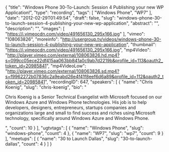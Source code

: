 {
  "title": "Windows Phone 30-To-Launch: Session 4 Publishing your new WP Application!",
  "type": "recording",
  "tags": [
    "Windows Phone",
    "WP7"
  ],
  "date": "2012-02-29T01:49:54",
  "draft": false,
  "slug": "windows-phone-30-to-launch-session-4-publishing-your-new-wp-application",
  "abstract": "",
  "description": "",
  "images": [
    "https://i.vimeocdn.com/video/491656130_295x166.jpg"
  ],
  "vimeo": "108063826",
  "moreinfo": "http://usergroup.tv/videos/windows-phone-30-to-launch-session-4-publishing-your-new-wp-application",
  "thumbnail": "https://i.vimeocdn.com/video/491656130_295x166.jpg",
  "mp4Video": "http://player.vimeo.com/external/108063826.hd.mp4?s=099cc05ece22df415aa063bb841a0c9ab7d2219b&profile_id=113&oauth2_token_id=20985841",
  "mp4VideoLow": "http://player.vimeo.com/external/108063826.sd.mp4?s=f9962272b07836c2a9eabd26e4f41f8eef6d6a89&profile_id=112&oauth2_token_id=20985841",
  "recordingID": 647,
  "speakers": [
    {
      "name": "Chris Koenig",
      "slug": "chris-koenig",
      "bio": "<p>Chris Koenig is a Senior Technical Evangelist with Microsoft focused on our Windows Azure and Windows Phone technologies.  His job is to help developers, designers, entrepreneurs, startups companies and organizations large and small to find success and riches using Microsoft technology, specifically around Windows Azure and Windows Phone.</p>",
      "count": 10
    }
  ],
  "ugtvtags": [
    {
      "name": "Windows Phone",
      "slug": "windows-phone",
      "count": 4
    },
    {
      "name": "WP7",
      "slug": "wp7",
      "count": 9
    }
  ],
  "meetups": [
    {
      "name": "30 to Launch Dallas",
      "slug": "30-to-launch-dallas",
      "count": 4
    }
  ]
}